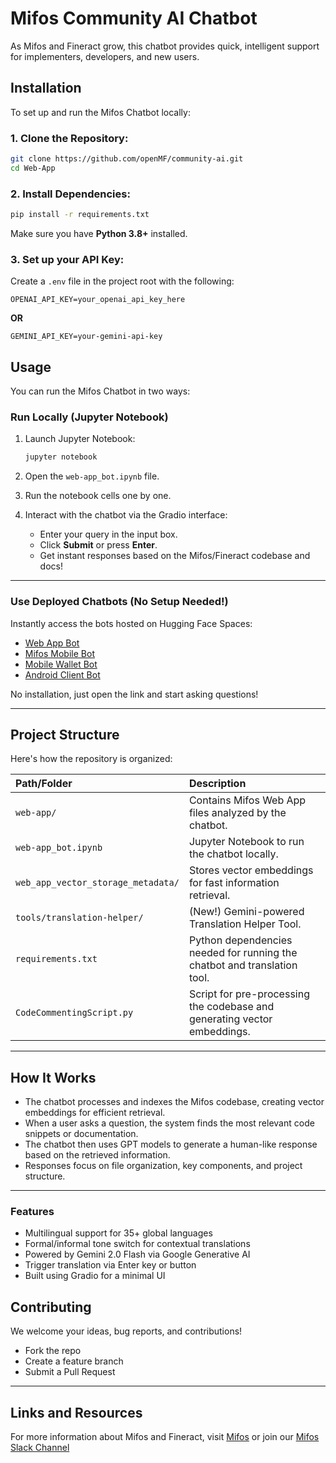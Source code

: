 # Mifos Community AI Chatbot

As Mifos and Fineract grow, this chatbot provides quick, intelligent support for implementers, developers, and new users.

## Installation

To set up and run the Mifos Chatbot locally:

### 1. Clone the Repository:

```bash
git clone https://github.com/openMF/community-ai.git
cd Web-App
```

### 2. Install Dependencies:

```bash
pip install -r requirements.txt
```

Make sure you have **Python 3.8+** installed.

### 3. Set up your API Key:

Create a `.env` file in the project root with the following:

```plaintext
OPENAI_API_KEY=your_openai_api_key_here
```
**OR**
```plaintext
GEMINI_API_KEY=your-gemini-api-key
```
   

## Usage

You can run the Mifos Chatbot in two ways:

### Run Locally (Jupyter Notebook)

1. Launch Jupyter Notebook:

   ```bash
   jupyter notebook
   ```

2. Open the `web-app_bot.ipynb` file.

3. Run the notebook cells one by one.

4. Interact with the chatbot via the Gradio interface:
   - Enter your query in the input box.
   - Click **Submit** or press **Enter**.
   - Get instant responses based on the Mifos/Fineract codebase and docs!

---

### Use Deployed Chatbots (No Setup Needed!)

Instantly access the bots hosted on Hugging Face Spaces:

- [Web App Bot](https://huggingface.co/spaces/MifosBot/Web-App)
- [Mifos Mobile Bot](https://huggingface.co/spaces/MifosBot/Mifos-Mobile)
- [Mobile Wallet Bot](https://huggingface.co/spaces/MifosBot/Mobile-Wallet)
- [Android Client Bot](https://huggingface.co/spaces/MifosBot/Android-Client)

No installation, just open the link and start asking questions! 

---

## Project Structure

Here's how the repository is organized:

| Path/Folder                        | Description |
| :---------------------------------- | :---------- |
| `web-app/`                          | Contains Mifos Web App files analyzed by the chatbot. |
| `web-app_bot.ipynb`                 | Jupyter Notebook to run the chatbot locally. |
| `web_app_vector_storage_metadata/`  | Stores vector embeddings for fast information retrieval. |
| `tools/translation-helper/`         | (New!) Gemini-powered Translation Helper Tool. |
| `requirements.txt`                  | Python dependencies needed for running the chatbot and translation tool. |
| `CodeCommentingScript.py`           | Script for pre-processing the codebase and generating vector embeddings. |

---

## How It Works

- The chatbot processes and indexes the Mifos codebase, creating vector embeddings for efficient retrieval.
- When a user asks a question, the system finds the most relevant code snippets or documentation.
- The chatbot then uses GPT models to generate a human-like response based on the retrieved information.
- Responses focus on file organization, key components, and project structure.
  
---

### Features

- Multilingual support for 35+ global languages  
- Formal/informal tone switch for contextual translations  
- Powered by Gemini 2.0 Flash via Google Generative AI  
- Trigger translation via Enter key or button  
- Built using Gradio for a minimal UI  

## Contributing

We welcome your ideas, bug reports, and contributions!
- Fork the repo
- Create a feature branch
- Submit a Pull Request

---

## Links and Resources

For more information about Mifos and Fineract, 
visit [Mifos](https://mifos.org/) or join our [Mifos Slack Channel](https://mifos.slack.com/)
